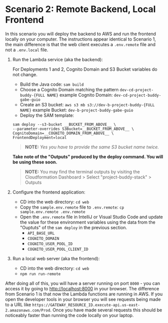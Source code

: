 # Scenario 2: Remote Backend, Local Frontend

In this scenario you will deploy the backend to AWS and run the frontend locally on your computer. The instructions appear identical to Scenario 1, the main difference is that the web client executes a `.env.remote`  file and not a `.env.local` file.

1. Run the Lambda service (aka the backend):

    For Deployments 1 and 2, Cognito Domain and S3 Bucket variables do not change.

   - Build the Java code: `sam build`
   - Choose a Cognito Domain matching the pattern `dev-cd-project-buddy-{FULL NAME}` example Cognito Domain: `dev-cd-project-buddy-gabe-guio`
   - Create an S3 bucket: `aws s3 mb s3://dev-b-project-buddy-{FULL NAME}` example Bucket: `dev-b-project-buddy-gabe-guio`
   - Deploy the SAM template:

   ```
   sam deploy --s3-bucket __BUCKET_FROM_ABOVE__ \
   --parameter-overrides S3Bucket=__BUCKET_FROM_ABOVE__ \
   CognitoDomain=__COGNITO_DOMAIN_FROM_ABOVE__ \
   FrontendDeployment=local
   ```

   > **NOTE:** _Yes you have to provide the same S3 bucket name twice._

   **Take note of the "Outputs" produced by the deploy command. You will be using these soon.**

   > **NOTE:** You may find the terminal outputs by visiting the Cloudformation Dashboard > Select "project-buddy-stack" > Outputs

2. Configure the frontend application:
   - CD into the web directory: `cd web`
   - Copy the `sample.env.remote` file to `.env.remote`: `cp sample.env.remote .env.remote`
   - Open the `.env.remote` file in IntelliJ or Visual Studio Code and update the value for these environment variables using the data from the "Ouptuts" of the `sam deploy` in the previous section.
      - `API_BASE_URL`
      - `COGNITO_DOMAIN`
      - `COGNITO_USER_POOL_ID`
      - `COGNITO_USER_POOL_CLIENT_ID`

3. Run a local web server (aka the frontend):
   - CD into the web directory: `cd web`
   - `npm run run-remote`

After doing all of this, you will have a server running on port `8000` - you can access it by going to [http://localhost:8000](http://localhost:8000) in your browser. The difference from Scenario 1 is that now the Lambda functions are running in AWS. If you open the developer tools in your browser you will see requests being made to a URL like `https://GATEWAY_RESOURCE_ID.execute-api.us-east-2.amazonaws.com/Prod`. Once you have made several requests this should be noticeably faster than running the code locally on your laptop.